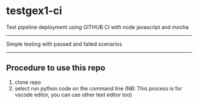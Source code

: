 # testgex1-ci
Test pipeline deployment using GITHUB CI with node javascript and mocha

********************
Simple testing with passed and failed scenarios 

********************
## Procedure to use this repo

1. clone repo
2. select run python code on the command line 
(NB: This process is for vscode editor, you can use other text editor too)
